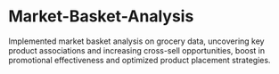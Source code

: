 # Market-Basket-Analysis
Implemented market basket analysis on grocery data, uncovering key product associations and increasing cross-sell opportunities, boost in promotional effectiveness and optimized product placement strategies.
